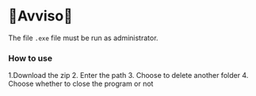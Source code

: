 # 🚨Avviso🚨

The file `.exe` file must be run as administrator.

### How to use
1.Download the zip
2. Enter the path
3. Choose to delete another folder
4. Choose whether to close the program or not
